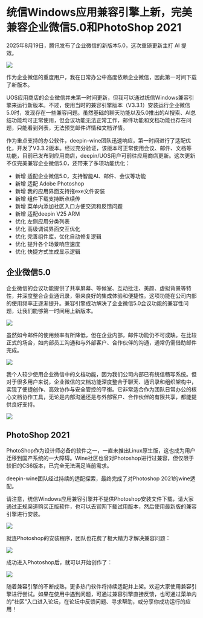 # 统信Windows应用兼容引擎上新，完美兼容企业微信5.0和PhotoShop 2021

2025年8月19日，腾讯发布了企业微信的新版本5.0，这次重磅更新主打 AI 提效。

![](https://raw.githubusercontent.com/mogoweb/mywritings/master/book_wechat/2025/202508/images/uos_wine_engine_01.png)

作为企业微信的重度用户，我在日常办公中高度依赖企业微信，因此第一时间下载了新版本。

UOS应用商店的企业微信并未第一时间更新，但我可以通过统信Windows兼容引擎来运行新版本。不过，使用当时的兼容引擎版本（V3.3.1）安装运行企业微信5.0时，发现存在一些兼容问题。虽然基础的聊天功能以及5.0推出的AI搜索、AI总结功能均可正常使用，但会议功能无法正常工作，邮件功能和文档功能也存在问题，只能看到列表，无法预览邮件详情和文档详情。

作为重点支持的办公软件，deepin-wine团队迅速响应，第一时间进行了适配优化，开发了V3.3.2版本。经过充分验证，该版本可正常使用会议、邮件、文档等功能，目前已发布到应用商店，deepin/UOS用户可前往应用商店更新。这次更新不仅完美兼容企业微信5.0，还带来了多项功能优化：

* 新增 适配企业微信5.0，支持智能AI、邮件、会议等功能
* 新增 适配 Adobe Photoshop
* 新增 我的应用界面支持拖exe文件安装
* 新增 组件下载支持断点续传
* 新增 菜单内添加社区入口方便交流和反馈问题
* 新增 适配deepin V25 ARM
* 优化 左侧应用分类列表
* 优化 高级调试界面交互优化
* 优化 完善组件库，优化自动修复逻辑
* 优化 提升各个场景响应速度
* 优化 快捷方式生成显示逻辑

## 企业微信5.0

企业微信的会议功能提供了共享屏幕、等候室、互动批注、美颜、虚拟背景等特性，并深度整合企业通讯录，带来良好的集成体验和便捷性。这项功能在公司内部的使用频率正逐渐提升。兼容引擎成功解决了企业微信5.0会议功能的兼容性问题，让我们能够第一时间用上新版本。

![](https://raw.githubusercontent.com/mogoweb/mywritings/master/book_wechat/2025/202508/images/uos_wine_engine_02.png)

虽然如今邮件的使用频率有所降低，但在企业内部，邮件功能仍不可或缺。在比较正式的场合，如内部员工沟通和与外部客户、合作伙伴的沟通，通常仍需借助邮件完成。

![](https://raw.githubusercontent.com/mogoweb/mywritings/master/book_wechat/2025/202508/images/uos_wine_engine_03.png)

我个人较少使用企业微信中的文档功能，因为我们公司内部已有统信畅写系统。但对于很多用户来说，企业微信的文档功能深度整合于聊天、通讯录和组织架构中，实现了便捷创作、高效协作与安全管控的平衡。它非常适合作为团队日常办公的核心文档协作工具，无论是内部沟通还是与外部客户、合作伙伴的有限共享，都能提供良好支持。

![](https://raw.githubusercontent.com/mogoweb/mywritings/master/book_wechat/2025/202508/images/uos_wine_engine_04.png)

## PhotoShop 2021

PhotoShop作为设计师必备的软件之一，一直未推出Linux原生版，这也成为用户迁移到国产系统的一大障碍。Wine社区也曾对Photoshop进行过兼容，但仅限于较旧的CS6版本，已完全无法满足当前需求。

deepin-wine团队经过持续的适配探索，最终完成了对Photoshop 2021的wine适配。

请注意，统信Windows应用兼容引擎并不提供Photoshop安装文件下载，请大家通过正规渠道购买正版软件，也可以去官网下载试用版本，然后使用最新版的兼容引擎进行安装。

![](https://raw.githubusercontent.com/mogoweb/mywritings/master/book_wechat/2025/202508/images/uos_wine_engine_05.png)

就连Photoshop的安装程序，团队也花费了极大精力才解决兼容问题：

![](https://raw.githubusercontent.com/mogoweb/mywritings/master/book_wechat/2025/202508/images/uos_wine_engine_06.png)

成功进入Photoshop后，就可以开始创作了：

![](https://raw.githubusercontent.com/mogoweb/mywritings/master/book_wechat/2025/202508/images/uos_wine_engine_07.png)

随着兼容引擎的不断成熟，更多热门软件将持续适配并上架。欢迎大家使用兼容引擎进行尝试。如果在使用中遇到问题，可通过兼容引擎直接反馈，也可通过菜单内的“社区”入口进入论坛，在论坛中反馈问题、寻求帮助，或分享你成功运行的应用！
